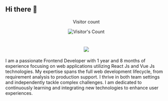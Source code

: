 ## Hi there 👋

<!--
**vbharambe96/vbharambe96** is a ✨ _special_ ✨ repository because its `README.md` (this file) appears on your GitHub profile.

Here are some ideas to get you started:

- 🔭 I’m currently working on ...
- 🌱 I’m currently learning ...
- 👯 I’m looking to collaborate on ...
- 🤔 I’m looking for help with ...
- 💬 Ask me about ...
- 📫 How to reach me: ...
- 😄 Pronouns: ...
- ⚡ Fun fact: ...
-->
<div align="center"> 
  <p>Visitor count</p>
  <img src="https://profile-counter.glitch.me/vbharambe96/count.svg" alt="Visitor's Count" />
</div>

<h1 align="center">
    <img src="https://readme-typing-svg.herokuapp.com/?font=Inter&size=48&center=true&vCenter=true&width=500&height=70&color=4493F8&duration=4000&lines=Hi+There!+👋;+I'm+Vaibhav+Bharambe!;" />
</h1>

<p>I am a passionate Frontend Developer with 1 year and 8 months of experience focusing
 on web applications utilizing React Js and Vue Js technologies. My expertise spans the
 full web development lifecycle, from requirement analysis to production support. I thrive
 in both team settings and independently tackle complex challenges. I am dedicated to
 continuously learning and integrating new technologies to enhance user experiences.
</p>






